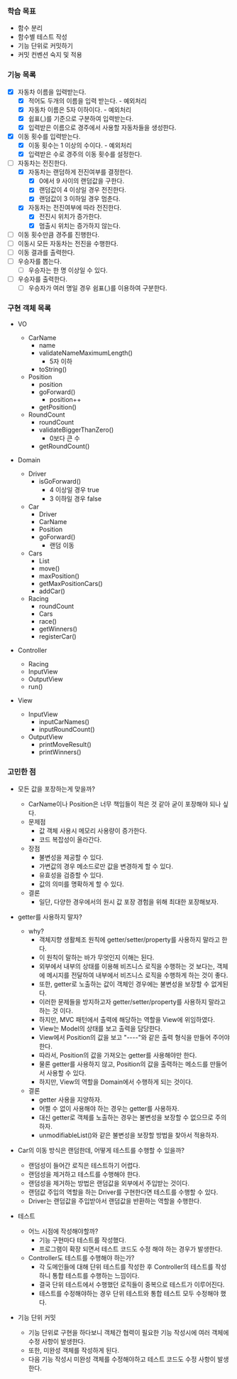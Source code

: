 ### 학습 목표
* 함수 분리
* 함수별 테스트 작성
* 기능 단위로 커밋하기
* 커밋 컨벤션 숙지 및 적용

### 기능 목록

- [x] 자동차 이름을 입력받는다.
  - [x] 적어도 두개의 이름을 입력 받는다. - 예외처리 
  - [x] 자동차 이름은 5자 이하이다. - 예외처리
  - [x] 쉽표(,)를 기준으로 구분하여 입력받는다.
  - [x] 입력받은 이름으로 경주에서 사용할 자동차들을 생성한다.
-[x] 이동 횟수를 입력받는다.
  -[x] 이동 횟수는 1 이상의 수이다. - 예외처리
  -[x] 입력받은 수로 경주의 이동 횟수를 설정한다. 
-[ ] 자동차는 전진한다.
  -[x] 자동차는 랜덤하게 전진여부를 결정한다. 
    -[x] 0에서 9 사이의 랜덤값을 구한다.
    -[x] 랜덤값이 4 이상일 경우 전진한다.
    -[x] 랜덤값이 3 이하일 경우 멈춘다.
  -[x] 자동차는 전진여부에 따라 전진한다.
    -[x] 전진시 위치가 증가한다.
    -[x] 멈출시 위치는 증가하지 않는다. 
-[ ] 이동 횟수만큼 경주를 진행한다.
-[ ] 이동시 모든 자동차는 전진을 수행한다.
-[ ] 이동 결과를 출력한다.
-[ ] 우승자를 뽑는다.
  -[ ] 우승자는 한 명 이상일 수 있다.
-[ ] 우승자를 출력한다.
  -[ ] 우승자가 여러 명일 경우 쉼표(,)를 이용하여 구분한다.

### 구현 객체 목록

* VO
  * CarName
    * name
    * validateNameMaximumLength()
      * 5자 이하
    * toString()
  * Position
    * position
    * goForward()
      * position++
    * getPosition()
  * RoundCount
    * roundCount
    * validateBiggerThanZero()
      * 0보다 큰 수 
    * getRoundCount()

* Domain
  * Driver
    * isGoForward()
      * 4 이상일 경우 true
      * 3 이하일 경우 false
  * Car
    * Driver
    * CarName
    * Position
    * goForward()
      * 랜덤 이동
  * Cars
    * List<Car>
    * move()
    * maxPosition()
    * getMaxPositionCars()
    * addCar()
  * Racing
    * roundCount
    * Cars
    * race() 
    * getWinners()
    * registerCar()

* Controller
  * Racing
  * InputView
  * OutputView
  * run()

* View
  * InputView
    * inputCarNames()
    * inputRoundCount()
  * OutputView
    * printMoveResult()
    * printWinners()

### 고민한 점
* 모든 값을 포장하는게 맞을까?
  * CarName이나 Position은 너무 책임들이 적은 것 같아 굳이 포장해야 되나 싶다.
  * 문제점
    * 값 객체 사용시 메모리 사용량이 증가한다.
    * 코드 복잡성이 올라간다.
  * 장점
    * 불변성을 제공할 수 있다.
    * 가변값의 경우 메소드로만 값을 변경하게 할 수 있다.
    * 유효성을 검증할 수 있다.
    * 값의 의미를 명확하게 할 수 있다.
  * 결론
    * 일단, 다양한 경우에서의 원시 값 포장 경험을 위해 최대한 포장해보자.
    
* getter를 사용하지 말자?
  * why?
    * 객체지향 생활체조 원칙에 getter/setter/property를 사용하지 말라고 한다.
    * 이 원칙이 말하는 바가 무엇인지 이해는 된다.
    * 외부에서 내부의 상태를 이용해 비즈니스 로직을 수행하는 것 보다는, 객체에 메시지를 전달하여 내부에서 비즈니스 로직을 수행하게 하는 것이 좋다.
    * 또한, getter로 노출하는 값이 객체인 경우에는 불변성을 보장할 수 없게된다.
    * 이러한 문제들을 방지하고자 getter/setter/property를 사용하지 말라고 하는 것 이다. 
    * 하지만, MVC 패턴에서 출력에 해당하는 역할을 View에 위임하였다.
    * View는 Model의 상태를 보고 출력을 담당한다.
    * View에서 Position의 값을 보고 "----"와 같은 출력 형식을 만들어 주어야한다.
    * 따라서, Position의 값을 가져오는 getter를 사용해야만 한다.
    * 물론 getter를 사용하지 않고, Position의 값을 출력하는 메소드를 만들어서 사용할 수 있다.
    * 하지만, View의 역할을 Domain에서 수행하게 되는 것이다.
  * 결론
    * getter 사용을 지양하자.
    * 어쩔 수 없이 사용해야 하는 경우는 getter를 사용하자.
    * 대신 getter로 객체를 노출하는 경우는 불변성을 보장할 수 없으므로 주의하자.
    * unmodifiableList()와 같은 불변성을 보장할 방법을 찾아서 적용하자.

* Car의 이동 방식은 랜덤한데, 어떻게 테스트를 수행할 수 있을까?
  * 랜덤성이 들어간 로직은 테스트하기 어렵다.
  * 랜덤성을 제거하고 테스트를 수행해야 한다.
  * 랜덤성을 제거하는 방법은 랜덤값을 외부에서 주입받는 것이다.
  * 랜덤값 주입의 역할을 하는 Driver를 구현한다면 테스트를 수행할 수 있다.
  * Driver는 랜덤값을 주입받아서 랜덤값을 반환하는 역할을 수행한다.

* 테스트
  * 어느 시점에 작성해야할까?
    * 기능 구현마다 테스트를 작성했다.
    * 프로그램이 확장 되면서 테스트 코드도 수정 해야 하는 경우가 발생한다.
  * Controller도 테스트를 수행해야 하는가?
    * 각 도메인들에 대해 단위 테스트를 작성한 후 Controller의 테스트를 작성하니 통합 테스트를 수행하는 느낌이다.
    * 결국 단위 테스트에서 수행했던 로직들이 중복으로 테스트가 이루어진다.
    * 테스트를 수정해야하는 경우 단위 테스트와 통합 테스트 모두 수정해야 했다.

* 기능 단위 커밋
  * 기능 단위로 구현을 하다보니 객체간 협력이 필요한 기능 작성시에 여러 객체에 수정 사항이 발생한다.
  * 또한, 미완성 객체를 작성하게 된다.
  * 다음 기능 작성시 미완성 객체를 수정해야하고 테스트 코드도 수정 사항이 발생한다.